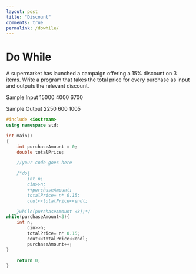 ```yaml
---
layout: post
title: "Discount"
comments: true
permalink: /dowhile/
---
```

# Do While
A supermarket has launched a campaign offering a 15% discount on 3 items.
Write a program that takes the total price for every purchase as input and outputs the relevant discount.

Sample Input
15000
4000
6700

Sample Output
2250
600
1005

```cpp
#include <iostream>
using namespace std;

int main()
{
    int purchaseAmount = 0;
    double totalPrice;

    //your code goes here

    /*do{
    	int n;
    	cin>>n;
    	++purchaseAmount;
    	totalPrice= n* 0.15;
    	cout<<totalPrice<<endl;

    }while(purchaseAmount <3);*/
while(purchaseAmount<3){
	int n;
    	cin>>n;
    	totalPrice= n* 0.15;
    	cout<<totalPrice<<endl;
    	purchaseAmount++;
}

    return 0;
}
```

